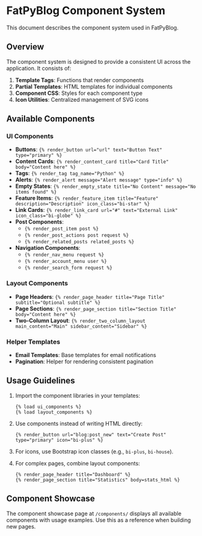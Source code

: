 # FatPyBlog Component System

This document describes the component system used in FatPyBlog.

## Overview

The component system is designed to provide a consistent UI across the application. It consists of:

1. **Template Tags**: Functions that render components
2. **Partial Templates**: HTML templates for individual components
3. **Component CSS**: Styles for each component type
4. **Icon Utilities**: Centralized management of SVG icons

## Available Components

### UI Components

- **Buttons**: `{% render_button url="url" text="Button Text" type="primary" %}`
- **Content Cards**: `{% render_content_card title="Card Title" body="Content here" %}`
- **Tags**: `{% render_tag tag_name="Python" %}`
- **Alerts**: `{% render_alert message="Alert message" type="info" %}`
- **Empty States**: `{% render_empty_state title="No Content" message="No items found" %}`
- **Feature Items**: `{% render_feature_item title="Feature" description="Description" icon_class="bi-star" %}`
- **Link Cards**: `{% render_link_card url="#" text="External Link" icon_class="bi-globe" %}`
- **Post Components**: 
  - `{% render_post_item post %}`
  - `{% render_post_actions post request %}`
  - `{% render_related_posts related_posts %}`
- **Navigation Components**:
  - `{% render_nav_menu request %}`
  - `{% render_account_menu user %}`
  - `{% render_search_form request %}`

### Layout Components

- **Page Headers**: `{% render_page_header title="Page Title" subtitle="Optional subtitle" %}`
- **Page Sections**: `{% render_page_section title="Section Title" body="Content here" %}`
- **Two-Column Layout**: `{% render_two_column_layout main_content="Main" sidebar_content="Sidebar" %}`

### Helper Templates

- **Email Templates**: Base templates for email notifications
- **Pagination**: Helper for rendering consistent pagination

## Usage Guidelines

1. Import the component libraries in your templates:
   ```django
   {% load ui_components %}
   {% load layout_components %}
   ```

2. Use components instead of writing HTML directly:
   ```django
   {% render_button url="blog:post_new" text="Create Post" type="primary" icon="bi-plus" %}
   ```

3. For icons, use Bootstrap icon classes (e.g., `bi-plus`, `bi-house`).

4. For complex pages, combine layout components:
   ```django
   {% render_page_header title="Dashboard" %}
   {% render_page_section title="Statistics" body=stats_html %}
   ```

## Component Showcase

The component showcase page at `/components/` displays all available components with usage examples. Use this as a reference when building new pages.
